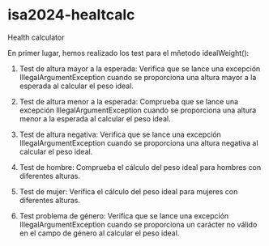 # isa2024-healtcalc
Health calculator

En primer lugar, hemos realizado los test para el mñetodo idealWeight():

1. Test de altura mayor a la esperada:
Verifica que se lance una excepción IllegalArgumentException cuando se proporciona una altura mayor a la esperada al calcular el peso ideal.

2. Test de altura menor a la esperada:
Comprueba que se lance una excepción IllegalArgumentException cuando se proporciona una altura menor a la esperada al calcular el peso ideal.

3. Test de altura negativa:
Verifica que se lance una excepción IllegalArgumentException cuando se proporciona una altura negativa al calcular el peso ideal.

4. Test de hombre:
Comprueba el cálculo del peso ideal para hombres con diferentes alturas.

5. Test de mujer:
Verifica el cálculo del peso ideal para mujeres con diferentes alturas.

6. Test problema de género:
Verifica que se lance una excepción IllegalArgumentException cuando se proporciona un carácter no válido en el campo de género al calcular el peso ideal.





